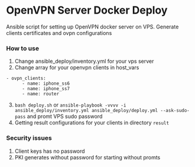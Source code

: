 OpenVPN Server Docker Deploy 
====
Ansible script for setting up OpenVPN docker server on VPS.
Generate clients certificates and ovpn configurations

### How to use
1. Change ansible_deploy/inventory.yml for your vps server
2. Change array for your openvpn clients in host_vars
```
- ovpn_clients:
      - name: iphone_ss6
      - name: iphone_ss7
      - name: router
```
3. ```bash deploy.sh``` or ```ansible-playbook -vvvv -i ansible_deploy/inventory.yml ansible_deploy/deploy.yml --ask-sudo-pass``` and promt VPS sudo password
4. Getting result configurations for your clients in directory ```result```


### Security issues
1. Client keys has no password
2. PKI generates without password for starting without promts
